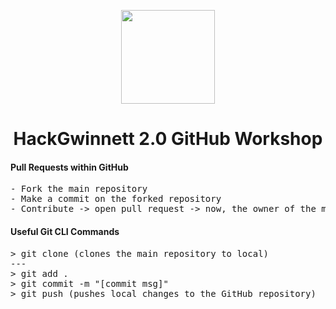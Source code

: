 <p align="center">
  <img src="https://raw.githubusercontent.com/hackgwinnett/hackgwinnett.github.io/main/images/homelogo.png" width="150px">
  <h1 align="center">HackGwinnett 2.0 GitHub Workshop</h1>
</p>

<h4>Pull Requests within GitHub</h4>
<pre>
- Fork the main repository
- Make a commit on the forked repository
- Contribute -> open pull request -> now, the owner of the main repository can approve the changes
</pre>

<h4>Useful Git CLI Commands</h4>
<pre>
> git clone (clones the main repository to local)
---
> git add .
> git commit -m "[commit msg]"
> git push (pushes local changes to the GitHub repository)
</pre>
